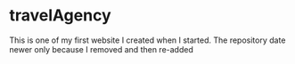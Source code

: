 # travelAgency
This is one of my first website I created when I started. The repository date newer only because I removed and then re-added
